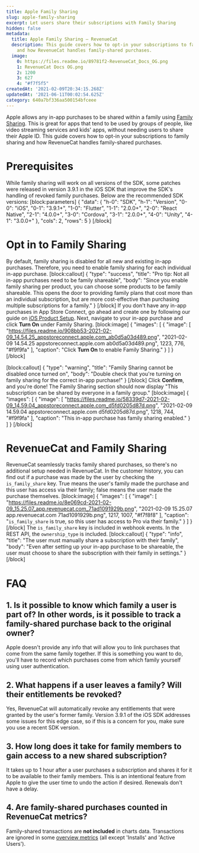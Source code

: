 ```yaml
---
title: Apple Family Sharing
slug: apple-family-sharing
excerpt: Let users share their subscriptions with Family Sharing
hidden: false
metadata:
  title: Apple Family Sharing – RevenueCat
  description: This guide covers how to opt-in your subscriptions to family sharing
    and how RevenueCat handles family-shared purchases.
  image:
    0: https://files.readme.io/89781f2-RevenueCat_Docs_OG.png
    1: RevenueCat Docs OG.png
    2: 1200
    3: 627
    4: "#f7f5f5"
createdAt: '2021-02-09T20:34:15.268Z'
updatedAt: '2021-06-11T00:02:54.625Z'
category: 640a7bf336aa500154bfceee
---
```

Apple allows any in-app purchases to be shared within a family using [Family Sharing](https://developer.apple.com/documentation/storekit/in-app_purchase/supporting_family_sharing_in_your_app). This is great for apps that tend to be used by groups of people, like video streaming services and kids' apps, without needing users to share their Apple ID. This guide covers how to opt-in your subscriptions to family sharing and how RevenueCat handles family-shared purchases.

# Prerequisites

While family sharing will work on all versions of the SDK, some patches were released in version 3.9.1 in the iOS SDK that improve the SDK's handling of revoked family purchases. Below are the recommended SDK versions:
[block:parameters]
{
  "data": {
    "h-0": "SDK",
    "h-1": "Version",
    "0-0": "iOS",
    "0-1": "3.9.1+",
    "1-0": "Flutter",
    "1-1": "2.0.0+",
    "2-0": "React Native",
    "2-1": "4.0.0+",
    "3-0": "Cordova",
    "3-1": "2.0.0+",
    "4-0": "Unity",
    "4-1": "3.0.0+"
  },
  "cols": 2,
  "rows": 5
}
[/block]
# Opt in to Family Sharing


By default, family sharing is disabled for all new and existing in-app purchases. Therefore, you need to enable family sharing for each individual in-app purchase.
[block:callout]
{
  "type": "success",
  "title": "Pro tip: Not all in-app purchases need to be family shareable",
  "body": "Since you enable family sharing per product, you can choose some products to be family shareable. This opens the door to providing family plans that cost more than an individual subscription, but are more cost-effective than purchasing multiple subscriptions for a family."
}
[/block]
If you don't have any in-app purchases in App Store Connect, go ahead and create one by following our guide on [iOS Product Setup](doc:ios-products). Next, navigate to your in-app purchase and click **Turn On** under Family Sharing.
[block:image]
{
  "images": [
    {
      "image": [
        "https://files.readme.io/908bb53-2021-02-09_14.54.25_appstoreconnect.apple.com_ab0d5a03d489.png",
        "2021-02-09 14.54.25 appstoreconnect.apple.com ab0d5a03d489.png",
        1223,
        776,
        "#f9f9fa"
      ],
      "caption": "Click **Turn On** to enable Family Sharing."
    }
  ]
}
[/block]

[block:callout]
{
  "type": "warning",
  "title": "Family Sharing cannot be disabled once turned on",
  "body": "Double check that you're turning on family sharing for the correct in-app purchase!"
}
[/block]
Click **Confirm**, and you're done! The Family Sharing section should now display "This subscription can be shared by everyone in a family group."
[block:image]
{
  "images": [
    {
      "image": [
        "https://files.readme.io/58339d7-2021-02-09_14.59.04_appstoreconnect.apple.com_d5fd0205d87d.png",
        "2021-02-09 14.59.04 appstoreconnect.apple.com d5fd0205d87d.png",
        1218,
        744,
        "#f9f9fa"
      ],
      "caption": "This in-app purchase has family sharing enabled."
    }
  ]
}
[/block]
# RevenueCat and Family Sharing

RevenueCat seamlessly tracks family shared purchases, so there's no additional setup needed in RevenueCat. In the customer history, you can find out if a purchase was made by the user by checking the `is_family_share` key. True means the user's family made the purchase and this user has access via their family; false means the user made the purchase themselves.
[block:image]
{
  "images": [
    {
      "image": [
        "https://files.readme.io/8e069cd-2021-02-09_15.25.07_app.revenuecat.com_71ad1091929b.png",
        "2021-02-09 15.25.07 app.revenuecat.com 71ad1091929b.png",
        1217,
        1007,
        "#f7f8f8"
      ],
      "caption": "`is_family_share` is true, so this user has access to Pro via their family."
    }
  ]
}
[/block]
The `is_family_share` key is included in webhook events. In the REST API, the `ownership_type` is included.
[block:callout]
{
  "type": "info",
  "title": "The user must manually share a subscription with their family",
  "body": "Even after setting up your in-app purchase to be shareable, the user must choose to share the subscription with their family in settings."
}
[/block]
# FAQ

## 1. Is it possible to know which family a user is part of? In other words, is it possible to track a family-shared purchase back to the original owner?

Apple doesn't provide any info that will allow you to link purchases that come from the same family together. If this is something you want to do, you'll have to record which purchases come from which family yourself using user authentication.

## 2. What happens if a user leaves a family? Will their entitlements be revoked?

Yes, RevenueCat will automatically revoke any entitlements that were granted by the user's former family. Version 3.9.1 of the iOS SDK addresses some issues for this edge case, so if this is a concern for you, make sure you use a recent SDK version.

## 3. How long does it take for family members to gain access to a new shared subscription?

It takes up to 1 hour after a user purchases a subscription and shares it for it to be available to their family members. This is an intentional feature from Apple to give the user time to undo the action if desired. Renewals don't have a delay.

## 4. Are family-shared purchases counted in RevenueCat metrics?
Family-shared transactions are **not included** in charts data. Transactions are ignored in some [overview metrics](doc:overview#metrics) (all except 'Installs' and 'Active Users').